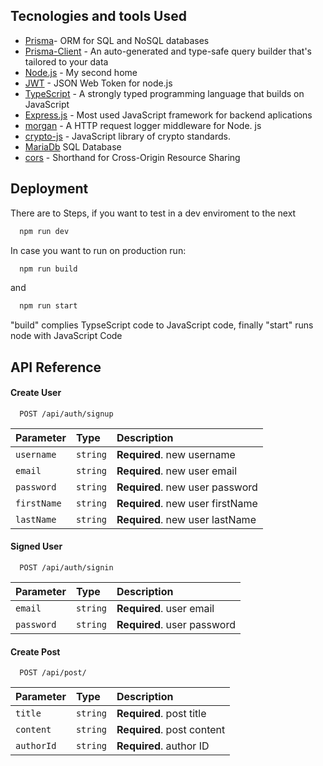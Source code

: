 


## Tecnologies and tools Used

 - [Prisma](https://www.prisma.io/docs/concepts/components/prisma-client)- ORM for SQL and NoSQL databases
 - [Prisma-Client](https://www.prisma.io/docs/concepts/components/prisma-client) - An auto-generated and type-safe query builder that's tailored to your data
 - [Node.js](https://github.com/matiassingers/awesome-readme) - My second home
 - [JWT](https://www.npmjs.com/package/jsonwebtoken) - JSON Web Token for node.js
 - [TypeScript](https://www.typescriptlang.org) - A strongly typed programming language that builds on JavaScript
 - [Express.js](https://expressjs.com/es/) - Most used JavaScript framework for backend aplications
 - [morgan](https://www.npmjs.com/package/morgan) - A HTTP request logger middleware for Node. js
 - [crypto-js](https://www.npmjs.com/package/crypto-js) - JavaScript library of crypto standards.
 - [MariaDb](https://mariadb.org/) SQL Database
 - [cors](https://www.npmjs.com/package/cors) - Shorthand for Cross-Origin Resource Sharing


## Deployment

There are to Steps, if you want to test in  a dev enviroment to the next

```bash
  npm run dev
```

In case you want to run on production run:
```bash
  npm run build 
```
and 
```bash
  npm run start
```
"build" complies TypseScript code to JavaScript code, finally "start" runs node with JavaScript Code



## API Reference

#### Create User

```http
  POST /api/auth/signup
```

| Parameter | Type     | Description                |
| :-------- | :------- | :------------------------- |
| `username` | `string` | **Required**. new username |
| `email` | `string` | **Required**. new user email|
| `password` | `string` | **Required**. new user password |
| `firstName` | `string` | **Required**. new user firstName |
| `lastName` | `string` | **Required**. new user lastName |

#### Signed User

```http
  POST /api/auth/signin
```

| Parameter | Type     | Description                       |
| :-------- | :------- | :-------------------------------- |
| `email`      | `string` | **Required**. user email |
| `password`      | `string` | **Required**. user password |

#### Create Post

```http
  POST /api/post/
```

| Parameter | Type     | Description                       |
| :-------- | :------- | :-------------------------------- |
| `title`      | `string` | **Required**. post title |
| `content`      | `string` | **Required**. post content |
| `authorId`      | `string` | **Required**. author ID |



